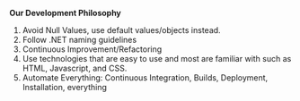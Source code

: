 **Our Development Philosophy**

1. Avoid Null Values, use default values/objects instead.
2. Follow .NET naming guidelines
3. Continuous Improvement/Refactoring
4. Use technologies that are easy to use and most are familiar with such as HTML, Javascript, and CSS.
5. Automate Everything: Continuous Integration, Builds, Deployment, Installation, everything
